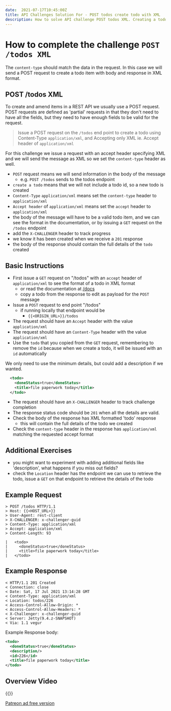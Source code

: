 ```yaml
---
date:  2021-07-17T10:45:00Z
title: API Challenges Solution For - POST todos create todo with XML
description: How to solve API challenge POST todos XML. Creating a todo with XML format.
---
```


# How to complete the challenge `POST /todos XML`

The `content-type` should match the data in the request. In this case we will send a POST request to create a todo item with body and response in XML format.

## 	POST /todos XML


To create and amend items in a REST API we usually use a POST request. POST requests are defined as 'partial' requests in that they don't need to have all the fields, but they need to have enough fields to be valid for the request.

> Issue a POST request on the `/todos` end point to create a todo using Content-Type `application/xml`, and Accepting only XML ie. Accept header of `application/xml`

For this challenge we issue a request with an accept header specifying XML and we will send the message as XML so we set the `content-type` header as well.

- `POST` request means we will send information in the body of the message
    - e.g. `POST /todos` sends to the todos endpoint
- `create a todo` means that we will not include a todo id, so a new todo is created
- `Content-Type` `application/xml` means set the `content-type` header to `application/xml`
- `Accept header` of `application/xml` means set the `accept` header to  `application/xml`
- the body of the message will have to be a valid todo item, and we can see the format in the documentation, or by issuing a `GET` request on the `/todos` endpoint
- add the `X-CHALLENGER` header to track progress
- we know it has been created when we receive a `201` response
- the body of the response should contain the full details of the `todo` created


## Basic Instructions

- First issue a `GET` request on "/todos" with an `accept` header of `application/xml` to see the format of a todo in XML format
    - or read the documentation at [/docs](/docs)
    - copy a todo from the response to edit as payload for the `POST` message
- Issue a `POST` request to end point "/todos"
    - if running locally that endpoint would be
        - `{{<ORIGIN_URL>}}/todos`
- The request should have an `Accept` header with the value `application/xml`
- The request should have an `Content-Type` header with the value `application/xml`
- Use the `todo` that you copied from the `GET` request, remembering to remove the `id` because when we create a todo, it will be issued with an `id` automatically

We only need to use the minimum details, but could add a description if we wanted.

```xml
  <todo>
    <doneStatus>true</doneStatus>
    <title>file paperwork today</title>
  </todo>
```

- The request should have an `X-CHALLENGER` header to track challenge completion
- The response status code should be `201` when all the details are valid.
- Check the body of the response has XML formatted 'todo' response
    - this will contain the full details of the todo we created
- Check the `content-type` header in the response has `application/xml` matching the requested accept format


## Additional Exercises

- you might want to experiment with adding additional fields like 'description', what happens if you miss out fields?
- check the `Location` header has the endpoint we can use to retrieve the todo, issue a `GET` on that endpoint to retrieve the details of the todo



## Example Request

~~~~~~~~
> POST /todos HTTP/1.1
> Host: {{<HOST_URL>}}
> User-Agent: rest-client
> X-CHALLENGER: x-challenger-guid
> Content-Type: application/xml
> Accept: application/xml
> Content-Length: 93

|   <todo>
|     <doneStatus>true</doneStatus>
|     <title>file paperwork today</title>
|   </todo>
~~~~~~~~

## Example Response

~~~~~~~~
< HTTP/1.1 201 Created
< Connection: close
< Date: Sat, 17 Jul 2021 13:14:28 GMT
< Content-Type: application/xml
< Location: todos/226
< Access-Control-Allow-Origin: *
< Access-Control-Allow-Headers: *
< X-Challenger: x-challenger-guid
< Server: Jetty(9.4.z-SNAPSHOT)
< Via: 1.1 vegur
~~~~~~~~

Example Response body:

```xml
<todo>
  <doneStatus>true</doneStatus>
  <description/>
  <id>226</id>
  <title>file paperwork today</title>
</todo>
```


## Overview Video

{{<youtube-embed key="2-KBYHwb7MM" title="Solution to XML content-type challenge">}}

[Patreon ad free version](https://www.patreon.com/posts/53794821)




